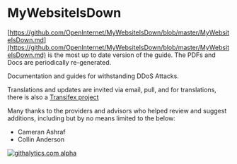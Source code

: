 MyWebsiteIsDown
===============
[https://github.com/OpenInternet/MyWebsiteIsDown/blob/master/MyWebsiteIsDown.md](https://github.com/OpenInternet/MyWebsiteIsDown/blob/master/MyWebsiteIsDown.md) is the most up to date version of the guide.  The PDFs and Docs are periodically re-generated.

Documentation and guides for withstanding DDoS Attacks.

Translations and updates are invited via email, pull, and for translations, there is also a [Transifex project](https://www.transifex.com/projects/p/mywebsiteisdown)

Many thanks to the providers and advisors who helped review and suggest additions, including but by no means limited to the below:
 * Cameran Ashraf
 * Collin Anderson

[![githalytics.com alpha](https://cruel-carlota.pagodabox.com/dc4c191166ab89785c89e222c02e5572 "githalytics.com")](http://githalytics.com/OpenInternet/MyWebsiteIsDown)
